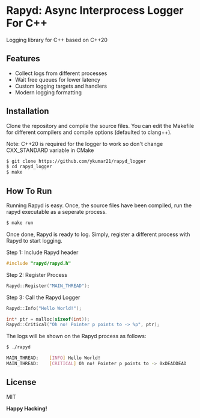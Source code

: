 
# Rapyd: Async Interprocess Logger For C++  
Logging library for C++ based on C++20 

## Features
- Collect logs from different processes 
- Wait free queues for lower latency
- Custom logging targets and handlers
- Modern logging formatting

## Installation
Clone the repository and compile the source files. 
You can edit the Makefile for different compilers and compile options (defaulted to clang++). 

Note: C++20 is required for the logger to work so don't change CXX_STANDARD variable in CMake

```sh
$ git clone https://github.com/ykumar21/rapyd_logger
$ cd rapyd_logger
$ make 
```

## How To Run
Running Rapyd is easy. 
Once, the source files have been compiled, run the rapyd executable as a seperate process. 
```sh
$ make run
```

Once done, Rapyd is ready to log. Simply, register a different process with Rapyd to start logging. 

Step 1: Include Rapyd header
```c++
#include "rapyd/rapyd.h"
```
Step 2: Register Process
```c++
Rapyd::Register("MAIN_THREAD");
```
Step 3: Call the Rapyd Logger
```c++
Rapyd::Info("Hello World!");

int* ptr = malloc(sizeof(int));
Rapyd::Critical("Oh no! Pointer p points to -> %p", ptr);
```

The logs will be shown on the Rapyd process as follows: 
```sh
$ ./rapyd

MAIN_THREAD:    [INFO] Hello World!
MAIN_THREAD:    [CRITICAL] Oh no! Pointer p points to -> 0xDEADDEAD  
```



## License

MIT

**Happy Hacking!**
